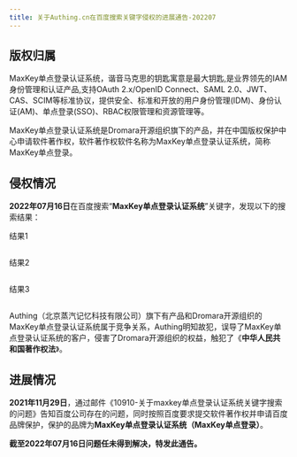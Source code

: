 ```yaml
---
title: 关于Authing.cn在百度搜索关键字侵权的进展通告-202207
---
```


## 版权归属

MaxKey单点登录认证系统，谐音马克思的钥匙寓意是最大钥匙,是业界领先的IAM身份管理和认证产品,支持OAuth 2.x/OpenID Connect、SAML 2.0、JWT、CAS、SCIM等标准协议，提供安全、标准和开放的用户身份管理(IDM)、身份认证(AM)、单点登录(SSO)、RBAC权限管理和资源管理等。

MaxKey单点登录认证系统是Dromara开源组织旗下的产品，并在中国版权保护中心申请软件著作权，软件著作权软件名称为MaxKey单点登录认证系统，简称MaxKey单点登录。

## 侵权情况

**2022年07月16日**在百度搜索“**MaxKey单点登录认证系统**”关键字，发现以下的搜索结果：

结果1

<img src="/images/zqjy2207/1.png"  alt=""/>

结果2

<img src="/images/zqjy2207/2.png"  alt=""/>

结果3

<img src="/images/zqjy2207/3.png"  alt=""/>

Authing（北京蒸汽记忆科技有限公司）旗下有产品和Dromara开源组织的MaxKey单点登录认证系统属于竞争关系，Authing明知故犯，误导了MaxKey单点登录认证系统的客户，侵害了Dromara开源组织的权益，触犯了《**中华人民共和国著作权法**》。

## 进展情况

**2021年11月29日**，通过邮件《10910-关于maxkey单点登录认证系统关键字搜索的问题》告知百度公司存在的问题，同时按照百度要求提交软件著作权并申请百度品牌保护，保护的品牌为**MaxKey单点登录认证系统（MaxKey单点登录）**。

**截至2022年07月16日问题任未得到解决，特发此通告。**